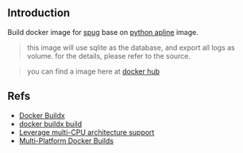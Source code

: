 ## Introduction
Build docker image for [spug](https://github.com/openspug/spug) base on [python apline](https://hub.docker.com/_/python/) image.
> this image will use sqlite as the database, and export all logs as volume.
> for the details, please refer to the source.

> you can find a image here at [docker hub](https://hub.docker.com/r/balder1840/gollum)


## Refs
- [Docker Buildx](https://docs.docker.com/buildx/working-with-buildx/)
- [docker buildx build](https://docs.docker.com/engine/reference/commandline/buildx_build/)
- [Leverage multi-CPU architecture support](https://docs.docker.com/desktop/multi-arch/)
- [Multi-Platform Docker Builds](https://www.docker.com/blog/multi-platform-docker-builds/)

